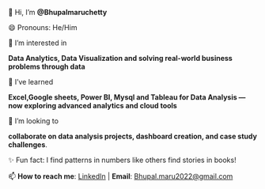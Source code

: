👋 Hi, I’m **@Bhupalmaruchetty** 

😄 Pronouns: He/Him  

👀 I’m interested in 

   **Data Analytics, Data Visualization and solving real-world business problems through data**
  
🌱  I’ve learned 

   **Excel,Google sheets, Power BI, Mysql and Tableau for Data Analysis — now exploring advanced analytics and cloud tools** 
  
💞️ I’m looking to 

   **collaborate on data analysis projects, dashboard creation, and case study challenges**.
  

✨ Fun fact: I find patterns in numbers like others find stories in books!

📫 **How to reach me**: [LinkedIn](https://www.linkedin.com/in/bhupalmaruchetty) | **Email**: Bhupal.maru2022@gmail.com
